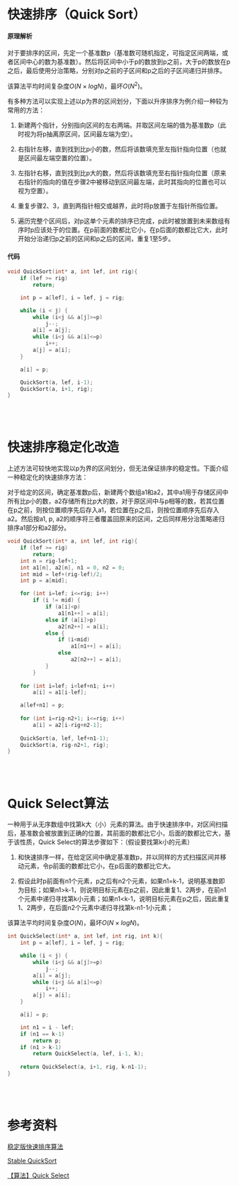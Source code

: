 # 快速排序（Quick Sort）
#### 原理解析

对于要排序的区间，先定一个基准数p（基准数可随机指定，可指定区间两端，或者区间中心的数为基准数）。然后将区间中小于p的数放到p之前，大于p的数放在p之后，最后使用分治策略，分别对p之前的子区间和p之后的子区间递归并排序。

该算法平均时间复杂度$O(N\times log N)$，最坏$O(N^2)$。

有多种方法可以实现上述以p为界的区间划分，下面以升序排序为例介绍一种较为常用的方法：

1. 新建两个指针，分别指向区间的左右两端。并取区间左端的值为基准数p（此时视为将p抽离原区间，区间最左端为空）。
   
2. 右指针左移，直到找到比p小的数，然后将该数填充至左指针指向位置（也就是区间最左端空置的位置）。

3. 左指针右移，直到找到比p大的数，然后将该数填充至右指针指向位置（原来右指针的指向的值在步骤2中被移动到区间最左端，此时其指向的位置也可以视为空置）。

4. 重复步骤2、3，直到两指针相交或越界，此时将p放置于左指针所指位置。

5. 遍历完整个区间后，对p这单个元素的排序已完成，p此时被放置到未来数组有序时p应该处于的位置。在p前面的数都比它小，在p后面的数都比它大，此时开始分治递归p之前的区间和p之后的区间，重复1至5步。

#### 代码
```cpp
void QuickSort(int* a, int lef, int rig){
    if (lef >= rig)
        return;

    int p = a[lef], i = lef, j = rig;

    while (i < j) {  
        while (i<j && a[j]>=p)
            j--;
        a[i] = a[j];  
        while (i<j && a[i]<=p)
            i++;
        a[j] = a[i];    
    }

    a[i] = p;

    QuickSort(a, lef, i-1);
    QuickSort(a, i+1, rig);
}
```
<br/><br/>

# 快速排序稳定化改造
上述方法可较快地实现以p为界的区间划分，但无法保证排序的稳定性。下面介绍一种稳定化的快速排序方法：

对于给定的区间，确定基准数p后，新建两个数组a1和a2，其中a1用于存储区间中所有比p小的数，a2存储所有比p大的数，对于原区间中与p相等的数，若其位置在p之前，则按位置顺序先后存入a1，若位置在p之后，则按位置顺序先后存入a2。然后按a1, p, a2的顺序将三者覆盖回原来的区间，之后同样用分治策略递归排序a1部分和a2部分。
```cpp
void QuickSort(int* a, int lef, int rig){
    if (lef >= rig) 
        return;
    int n = rig-lef+1;
    int a1[n], a2[n], n1 = 0, n2 = 0;
    int mid = lef+(rig-lef)/2;
    int p = a[mid];

    for (int i=lef; i<=rig; i++) 
        if (i != mid) {
            if (a[i]<p)
                a1[n1++] = a[i];
            else if (a[i]>p) 
                a2[n2++] = a[i];
            else {
                if (i<mid)
                    a1[n1++] = a[i];
                else 
                    a2[n2++] = a[i];
            }
        }
    
    for (int i=lef; i<lef+n1; i++)
        a[i] = a1[i-lef];

    a[lef+n1] = p;
    
    for (int i=rig-n2+1; i<=rig; i++)
        a[i] = a2[i-rig+n2-1];
    
    QuickSort(a, lef, lef+n1-1);
    QuickSort(a, rig-n2+1, rig);
}
```
<br/><br/>

# Quick Select算法
一种用于从无序数组中找第k大（小）元素的算法。由于快速排序中，对区间扫描后，基准数会被放置到正确的位置，其前面的数都比它小，后面的数都比它大，基于该性质，Quick Select的算法步骤如下：（假设要找第k小的元素）

1. 和快速排序一样，在给定区间中确定基准数p，并以同样的方式扫描区间并移动元素，令p前面的数都比它小，在p后面的数都比它大。

2. 假设此时p前面有n1个元素，p之后有n2个元素，如果n1=k-1，说明基准数即为目标；如果n1>k-1，则说明目标元素在p之前，因此重复1、2两步，在前n1个元素中递归寻找第k小元素；如果n1<k-1，说明目标元素在p之后，因此重复1、2两步，在后面n2个元素中递归寻找第k-n1-1小元素；

该算法平均时间复杂度$O(N)$，最坏$O(N\times log N)$。
```cpp
int QuickSelect(int* a, int lef, int rig, int k){
    int p = a[lef], i = lef, j = rig;

    while (i < j) {  
        while (i<j && a[j]>=p)
            j--;
        a[i] = a[j];  
        while (i<j && a[i]<=p)
            i++;
        a[j] = a[i];    
    }

    a[i] = p;

    int n1 = i - lef;
    if (n1 == k-1)
        return p;
    if (n1 > k-1)
        return QuickSelect(a, lef, i-1, k);
            
    return QuickSelect(a, i+1, rig, k-n1-1);
}
```
<br/><br/>

# 参考资料
[稳定版快速排序算法](https://bitjoy.net/2016/08/18/the-stable-quick-sort/)

[Stable QuickSort](https://www.geeksforgeeks.org/stable-quicksort/)

[【算法】Quick Select](https://www.cnblogs.com/LinMiaoJia/p/QuickSelect.html)
